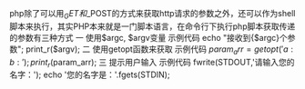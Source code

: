 php除了可以用$_GET和$_POST的方式来获取http请求的参数之外，还可以作为shell脚本来执行，其实PHP本来就是一门脚本语言，在命令行下执行php脚本获取传递的参数有三种方式
一 使用$argc, $argv变量
示例代码
echo "接收到{$argc}个参数";
print_r($argv);
二 使用getopt函数来获取
示例代码
$param_arr = getopt('a:b:');
print_r($param_arr);
三 提示用户输入
示例代码
fwrite(STDOUT,'请输入您的名字：');
echo '您的名字是：'.fgets(STDIN);